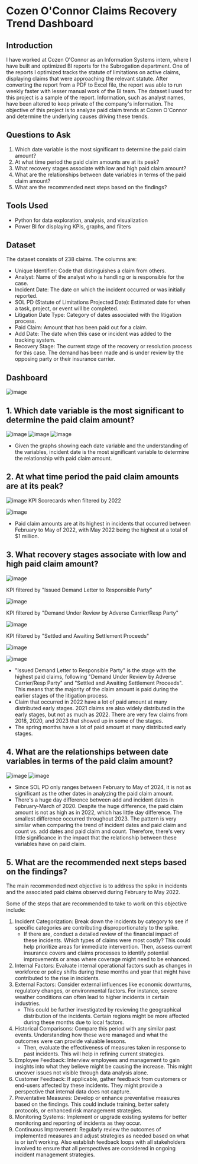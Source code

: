 # Cozen O'Connor Claims Recovery Trend Dashboard

## Introduction
I have worked at Cozen O'Connor as an Information Systems intern, where I have built and optimized BI reports for the Subrogation department. One of the reports I optimized tracks the statute of limitations on active claims, displaying claims that were approaching the relevant statute. After converting the report from a PDF to Excel file, the report was able to run weekly faster with lesser manual work of the BI team. The dataset I used for this project is a sample of the report. Information, such as analyst names, have been altered to keep private of the company's information.
The objective of this project is to analyze paid claim trends at Cozen O'Connor and determine the underlying causes driving these trends.

## Questions to Ask
1. Which date variable is the most significant to determine the paid claim amount?
2. At what time period the paid claim amounts are at its peak?
3. What recovery stages associate with low and high paid claim amount?
4. What are the relationships between date variables in terms of the paid claim amount?
5. What are the recommended next steps based on the findings?

## Tools Used
- Python for data exploration, analysis, and visualization
- Power BI for displaying KPIs, graphs, and filters

## Dataset

  The dataset consists of 238 claims. The columns are:
- Unique Identifier: Code that distinguishes a claim from others.
- Analyst: Name of the analyst who is handling or is responsible for the case.
- Incident Date: The date on which the incident occurred or was initially reported.
- SOL PD (Statute of Limitations Projected Date): Estimated date for when a task, project, or event will be completed.
- Litigation Date Type: Category of dates associated with the litigation process.
- Paid Claim: Amount that has been paid out for a claim.
- Add Date: The date when this case or incident was added to the tracking system.
- Recovery Stage: The current stage of the recovery or resolution process for this case. The demand has been made and is under review by the opposing party or their insurance carrier.
 
## Dashboard
  ![image](https://github.com/user-attachments/assets/d077c6d2-b4ca-404c-b151-9c5572e12d3a)


## 1. Which date variable is the most significant to determine the paid claim amount?
![image](https://github.com/user-attachments/assets/29b1ecf2-da20-4e03-a7e2-e63e1a07df9a)
![image](https://github.com/user-attachments/assets/b1fa113d-f3a0-42cc-936e-f46226cf8900)
![image](https://github.com/user-attachments/assets/8909e076-fa8e-4eec-bb2b-87fe10eca179)

- Given the graphs showing each date variable and the understanding of the variables, incident date is the most significant variable to determine the relationship with paid claim amount.

## 2. At what time period the paid claim amounts are at its peak?
![image](https://github.com/user-attachments/assets/98d0e103-6cdb-47ad-a873-90cfc032f7d1)
KPI Scorecards when filtered by 2022

![image](https://github.com/user-attachments/assets/a696b85a-c123-4183-bc18-1b6e534f55c7)


- Paid claim amounts are at its highest in incidents that occurred between February to May of 2022, with May 2022 being the highest at a total of $1 million.

## 3. What recovery stages associate with low and high paid claim amount?
![image](https://github.com/user-attachments/assets/8684be5d-1e6c-45b3-8e7c-dfd592c61801)

KPI filtered by "Issued Demand Letter to Responsible Party"

![image](https://github.com/user-attachments/assets/2fa745d5-0a26-44bd-bc5e-0476365ab09f)

KPI filtered by "Demand Under Review by Adverse Carrier/Resp Party"

![image](https://github.com/user-attachments/assets/ba73fb4b-fd1c-409e-b463-a8de029e4a07)

KPI filtered by "Settled and Awaiting Settlement Proceeds"

![image](https://github.com/user-attachments/assets/67e4920e-322b-4405-8e63-ef5e79932fd4)

![image](https://github.com/user-attachments/assets/fd989b24-de11-4f6d-90fb-d1f9da0a6f84)

- "Issued Demand Letter to Responsible Party" is the stage with the highest paid claims, following "Demand Under Review by Adverse Carrier/Resp Party" and "Settled and Awaiting Settlement Proceeds". This means that the majority of the claim amount is paid during the earlier stages of the litigation process.
- Claim that occurred in 2022 have a lot of paid amount at many distributed early stages. 2021 claims are also widely distributed in the early stages, but not as much as 2022. There are very few claims from 2018, 2020, and 2023 that showed up in some of the stages.
- The spring months have a lot of paid amount at many distributed early stages.

## 4. What are the relationships between date variables in terms of the paid claim amount?
![image](https://github.com/user-attachments/assets/2b7be990-b849-4261-a384-aa60717b4584)
![image](https://github.com/user-attachments/assets/78b0eb83-73b0-44f1-af55-72c8885d5126)

- Since SOL PD only ranges between February to May of 2024, it is not as significant as the other dates in analyzing the paid claim amount.
- There's a huge day difference between add and incident dates in February-March of 2020. Despite the huge difference, the paid claim amount is not as high as in 2022, which has little day difference. The smallest difference occurred throughout 2023. The pattern is very similar when comparing the trend of incident dates and paid claim and count vs. add dates and paid claim and count. Therefore, there's very little significance in the impact that the relationship between these variables have on paid claim.

## 5. What are the recommended next steps based on the findings?

The main recommended next objective is to address the spike in incidents and the associated paid claims observed during February to May 2022.

Some of the steps that are recommended to take to work on this objective include:
1. Incident Categorization: Break down the incidents by category to see if specific categories are contributing disproportionately to the spike.
    - If there are, conduct a detailed review of the financial impact of these incidents. Which types of claims were most costly? This could help prioritize areas for immediate intervention. Then, assess current insurance covers and claims processes to identify potential improvements or areas where coverage might need to be enhanced.
2. Internal Factors: Evaluate internal operational factors such as changes in workforce or policy shifts during these months and year that might have contributed to the rise in incidents.
3. External Factors: Consider external influences like economic downturns, regulatory changes, or environmental factors. For instance, severe weather conditions can often lead to higher incidents in certain industries.
    - This could be further investigated by reviewing the geographical distribution of the incidents. Certain regions might be more affected during these months due to local factors.
4. Historical Comparisons: Compare this period with any similar past events. Understanding how these were managed and what the outcomes were can provide valuable lessons.
    - Then, evaluate the effectiveness of measures taken in response to past incidents. This will help in refining current strategies.
5. Employee Feedback: Interview employees and management to gain insights into what they believe might be causing the increase. This might uncover issues not visible through data analysis alone.
6. Customer Feedback: If applicable, gather feedback from customers or end-users affected by these incidents. They might provide a perspective that internal data does not capture.
7. Preventative Measures: Develop or enhance preventative measures based on the findings. This could include training, better safety protocols, or enhanced risk management strategies.
8. Monitoring Systems: Implement or upgrade existing systems for better monitoring and reporting of incidents as they occur.
9. Continuous Improvement: Regularly review the outcomes of implemented measures and adjust strategies as needed based on what is or isn’t working. Also establish feedback loops with all stakeholders involved to ensure that all perspectives are considered in ongoing incident management strategies.

  
